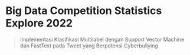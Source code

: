 # **Big Data Competition Statistics Explore 2022**

> Implementasi Klasifikasi Multilabel dengan Support Vector Machine dan FastText pada Tweet yang Berpotensi Cyberbullying
